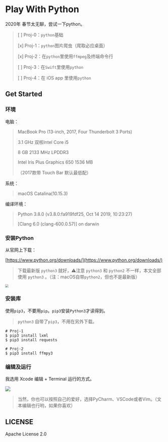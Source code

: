 # Play With Python

2020年 春节太无聊，尝试一下python。

> [ ] Proj-0：`python`基础
>
> [x] Proj-1：`python`图片爬虫（爬取必应桌面）
>
> [x] Proj-2：在`python`里使用`ffmpeg`及终端命令行
>
> [ ] Proj-3：在`Swift`里使用`python`
>
> [ ] Proj-4：在 iOS app 里使用`python`


## Get Started

### 环境

电脑：
> MacBook Pro (13-inch, 2017, Four Thunderbolt 3 Ports)
>
> 3.1 GHz 双核Intel Core i5
>
> 8 GB 2133 MHz LPDDR3
>
> Intel Iris Plus Graphics 650 1536 MB
>
> （2017款带 Touch Bar 默认最低配）

系统：
> macOS Catalina(10.15.3)

编译环境：
> Python 3.8.0 (v3.8.0:fa919fdf25, Oct 14 2019, 10:23:27) 
>
> [Clang 6.0 (clang-600.0.57)] on darwin

### 安装Python

从官网上下载：

[https://www.python.org/downloads/](https://www.python.org/downloads/)

> 下载最新版 `python3` 就好，⚠️注意 `python3` 和 `python2` 不一样，本文全部使用 `python3` 。（注：macOS自带`python2`，但也不是最新版）

<img src="https://github.com/unouprimeOder/PlayWithPython/blob/master/img/img_python_download.png" style="zoom:60%;" />

### 安装库

使用`pip3`，不要用`pip`。`pip3`安装`Python3`才读得到。

> `python3` 自带了`pip3`，不用在另外下载。

```
# Proj-1
$ pip3 install lxml
$ pip3 install requests

# Proj-2
$ pip3 install ffmpy3
```

### 编辑及运行

我选用 Xcode 编辑 + Terminal 运行的方式。

<img src="https://github.com/unouprimeOder/PlayWithPython/blob/master/img/img_xcode_and_terminal.png" />

> 当然，你也可以按照自己的爱好，选择PyCharm、VSCode或者Vim。（文本编辑也行哟，如果你喜欢）


## LICENSE
Apache License 2.0
